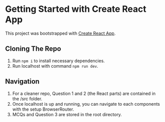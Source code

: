 # Getting Started with Create React App

This project was bootstrapped with [Create React App](https://github.com/facebook/create-react-app).

## Cloning The Repo

1. Run `npm i` to install necessary dependencies.
2. Run localhost with command `npm run dev`.

## Navigation

1. For a cleaner repo, Question 1 and 2 (the React parts) are contained in the /src folder.
2. Once localhost is up and running, you can navigate to each components with the setup BrowserRouter.
3. MCQs and Question 3 are stored in the root directory.
